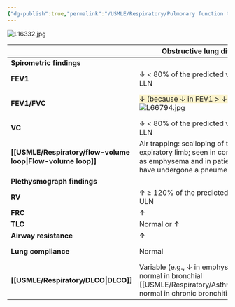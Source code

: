 ```yaml
---
{"dg-publish":true,"permalink":"/USMLE/Respiratory/Pulmonary function testing/"}
---
```


![L16332.jpg](/img/user/appendix/L16332.jpg)

|                             | **Obstructive lung disease**                                                                                                           | **Restrictive lung disease**                                                                                                      |
| --------------------------- | -------------------------------------------------------------------------------------------------------------------------------------- | --------------------------------------------------------------------------------------------------------------------------------- |
| **Spirometric findings**    |                                                                                                                                        |                                                                                                                                   |
| **FEV1**                    | ↓ < 80% of the predicted value or the LLN                                                                                              | Normal or ↓                                                                                                                       |
| **FEV1/FVC**                | <span style="background:rgba(240, 200, 0, 0.2)">↓ (because ↓ in FEV1 > ↓ in FVC)</span>![L66794.jpg](/img/user/appendix/L66794.jpg)                                 | <span style="background:rgba(240, 200, 0, 0.2)">Normal or ↑ (because ↓ in FEV1 is proportional to ↓ in FVC)</span>![L66793.jpg](/img/user/appendix/L66793.jpg) |
| **VC**                      | ↓ < 80% of the predicted value or the LLN                                                                                              | ↓                                                                                                                                 |
| **[[USMLE/Respiratory/flow-volume loop\|Flow-volume loop]]**    | Air trapping: scalloping of the expiratory limb; seen in conditions such as emphysema and in patients who have undergone a pneumectomy | Narrow [[USMLE/Respiratory/flow-volume loop\|flow-volume loop]]                                                                                                       |
| **Plethysmograph findings** |                                                                                                                                        |                                                                                                                                   |
| **RV**                      | ↑ ≥ 120% of the predicted value or the ULN                                                                                             | Normal or ↓                                                                                                                       |
| **FRC**                     | ↑                                                                                                                                      | ↓                                                                                                                                 |
| **TLC**                     | Normal or ↑                                                                                                                            | ↓                                                                                                                                 |
| **Airway resistance**       | ↑                                                                                                                                      | Normal                                                                                                                            |
| **Lung compliance**         | Normal                                                                                                                                 | Normal (extrinsic causes) or ↓ (intrinsic causes)                                                                                 |
| **[[USMLE/Respiratory/DLCO\|DLCO]]**                | Variable (e.g., ↓ in emphysema, ↑ or normal in bronchial [[USMLE/Respiratory/Asthma\|asthma]], normal in chronic bronchitis)                                     | Variable (e.g., normal with extrinsic causes, ↓ with intrinsic causes)                                                            |

